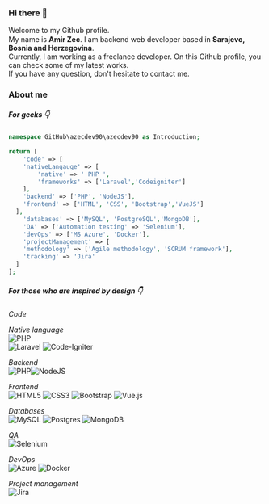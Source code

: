 ### Hi there 👋

Welcome to my Github profile.  
My name is **Amir Zec**. I am backend web developer based in **Sarajevo, <img src="https://hatscripts.github.io/circle-flags/flags/ba.svg" width="15" height="15" />    Bosnia and Herzegovina**.   
Currently, I am working as a freelance developer. On this Github profile, you can check some of my latest works.   
If you have any question, don't hesitate to contact me. 


### About me
##### For geeks 👇
```php
namespace GitHub\azecdev90\azecdev90 as Introduction;

return [
    'code' => [
    'nativeLangauge' => [
        'native' => ' PHP ',
        'frameworks' => ['Laravel','Codeigniter']
    ],
    'backend' => ['PHP', 'NodeJS'],
    'frontend' => ['HTML', 'CSS', 'Bootstrap','VueJS']
  ],
    'databases' => ['MySQL', 'PostgreSQL','MongoDB'],
    'QA' => ['Automation testing' => 'Selenium'],
    'devOps' => ['MS Azure', 'Docker'],
    'projectManagement' => [
    'methodology' => ['Agile methodology', 'SCRUM framework'],
    'tracking' => 'Jira'
  ]
];
```

##### For those who are inspired by design 👇  

*Code*   

*Native language*    
![PHP](https://img.shields.io/badge/php-%23777BB4.svg?style=for-the-badge&logo=php&logoColor=white)   
![Laravel](https://img.shields.io/badge/laravel-%23FF2D20.svg?style=for-the-badge&logo=laravel&logoColor=white)
![Code-Igniter](https://img.shields.io/badge/CodeIgniter-%23EF4223.svg?style=for-the-badge&logo=codeIgniter&logoColor=white)  

*Backend*  
![PHP](https://img.shields.io/badge/php-%23777BB4.svg?style=for-the-badge&logo=php&logoColor=white)![NodeJS](https://img.shields.io/badge/node.js-6DA55F?style=for-the-badge&logo=node.js&logoColor=white)    

*Frontend*    
![HTML5](https://img.shields.io/badge/html5-%23E34F26.svg?style=for-the-badge&logo=html5&logoColor=white)
![CSS3](https://img.shields.io/badge/css3-%231572B6.svg?style=for-the-badge&logo=css3&logoColor=white)
![Bootstrap](https://img.shields.io/badge/bootstrap-%23563D7C.svg?style=for-the-badge&logo=bootstrap&logoColor=white)
![Vue.js](https://img.shields.io/badge/vuejs-%2335495e.svg?style=for-the-badge&logo=vuedotjs&logoColor=%234FC08D)  

*Databases*  
![MySQL](https://img.shields.io/badge/mysql-%2300f.svg?style=for-the-badge&logo=mysql&logoColor=white)
![Postgres](https://img.shields.io/badge/postgres-%23316192.svg?style=for-the-badge&logo=postgresql&logoColor=white)
![MongoDB](https://img.shields.io/badge/MongoDB-%234ea94b.svg?style=for-the-badge&logo=mongodb&logoColor=white)  

*QA*    
![Selenium](https://img.shields.io/badge/-selenium-%43B02A?style=for-the-badge&logo=selenium&logoColor=white)  

*DevOps*  
![Azure](https://img.shields.io/badge/azure-%230072C6.svg?style=for-the-badge&logo=microsoftazure&logoColor=white)
![Docker](https://img.shields.io/badge/docker-%230db7ed.svg?style=for-the-badge&logo=docker&logoColor=white)  

*Project management*  
![Jira](https://img.shields.io/badge/jira-%230A0FFF.svg?style=for-the-badge&logo=jira&logoColor=white)






   
<!--
**azecdev90/azecdev90** is a ✨ _special_ ✨ repository because its `README.md` (this file) appears on your GitHub profile.

Here are some ideas to get you started:

- 🔭 I’m currently working on ...
- 🌱 I’m currently learning ...
- 👯 I’m looking to collaborate on ...
- 🤔 I’m looking for help with ...
- 💬 Ask me about ...
- 📫 How to reach me: ...
- 😄 Pronouns: ...
- ⚡ Fun fact: ...
-->
